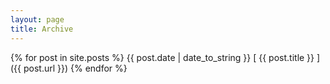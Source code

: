 ```yaml
---
layout: page
title: Archive
---
```


{% for post in site.posts %}
  {{ post.date | date_to_string }} [ {{ post.title }} ]({{ post.url }})
{% endfor %}
